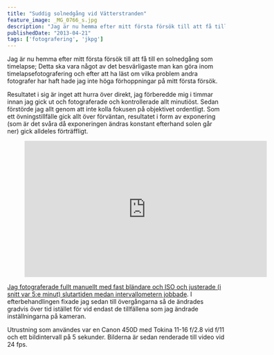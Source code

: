 ```yaml
---
title: "Suddig solnedgång vid Vätterstranden"
feature_image: _MG_0766_s.jpg
description: "Jag är nu hemma efter mitt första försök till att få till en solnedgång som timelapse; Detta ska vara något av det besvärligaste man kan…"
publishedDate: "2013-04-21"
tags: ['fotografering', 'jkpg']
---
```


Jag är nu hemma efter mitt första försök till att få till en solnedgång som timelapse; Detta ska vara något av det besvärligaste man kan göra inom timelapsefotografering och efter att ha läst om vilka problem andra fotografer har haft hade jag inte höga förhoppningar på mitt första försök.

Resultatet i sig är inget att hurra över direkt, jag förberedde mig i timmar innan jag gick ut och fotograferade och kontrollerade allt minutiöst. Sedan förstörde jag allt genom att inte kolla fokusen på objektivet ordentligt. Som ett övningstillfälle gick allt över förväntan, resultatet i form av exponering (som är det svåra då exponeringen ändras konstant efterhand solen går ner) gick alldeles förträffligt.

<figure class="embed video"><iframe title="Timelapse - Blurry Sunset at Vätterstranden, Jönköping" src="https://video.gustavlindqvist.se/videos/embed/ea91ad23-6e57-408e-aa05-6143ae7c11d4?title=0&amp;warningTitle=0&amp;peertubeLink=0&amp;p2p=0" allowfullscreen="" sandbox="allow-same-origin allow-scripts allow-popups" width="560" height="315" frameborder="0"></iframe></figure>

[Jag fotograferade fullt manuellt med fast bländare och ISO och justerade (i snitt var 5:e minut) slutartiden medan intervallometern jobbade](/2016/07/04/efterbehandlingstekniker-for-timelapsefotografering/#manuell-ramping). I efterbehandlingen fixade jag sedan till övergångarna så de ändrades gradvis över tid istället för vid endast de tillfällena som jag ändrade inställningarna på kameran.

Utrustning som användes var en Canon 450D med Tokina 11-16 f/2.8 vid f/11 och ett bildintervall på 5 sekunder. Bilderna är sedan renderade till video vid 24 fps.
